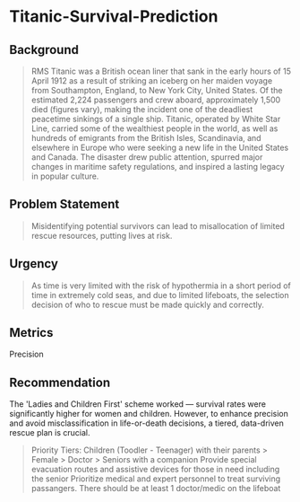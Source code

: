 # Titanic-Survival-Prediction

## Background
> RMS Titanic was a British ocean liner that sank in the early hours of 15 April 1912 as a result of striking an iceberg on her maiden voyage from Southampton, England, to New York City, United States. Of the estimated 2,224 passengers and crew aboard, approximately 1,500 died (figures vary), making the incident one of the deadliest peacetime sinkings of a single ship. Titanic, operated by White Star Line, carried some of the wealthiest people in the world, as well as hundreds of emigrants from the British Isles, Scandinavia, and elsewhere in Europe who were seeking a new life in the United States and Canada. The disaster drew public attention, spurred major changes in maritime safety regulations, and inspired a lasting legacy in popular culture.

## Problem Statement
> Misidentifying potential survivors can lead to misallocation of limited rescue resources, putting lives at risk.

## Urgency
> As time is very limited with the risk of hypothermia in a short period of time in extremely cold seas, and due to limited lifeboats, the selection decision of who to rescue must be made quickly and correctly.

## Metrics <space>
Precision

## Recommendation

The 'Ladies and Children First' scheme worked — survival rates were significantly higher for women and children. However, to enhance precision and avoid misclassification in life-or-death decisions, a tiered, data-driven rescue plan is crucial.
> Priority Tiers: Children (Toodler - Teenager) with their parents > Female > Doctor > Seniors with a companion
> Provide special evacuation routes and assistive devices for those in need including the senior
> Prioritize medical and expert personnel to treat surviving passangers. There should be at least 1 doctor/medic on the lifeboat
